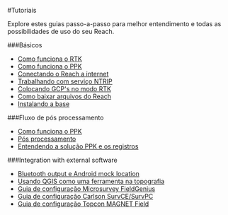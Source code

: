 #Tutoriais

Explore estes guias passo-a-passo para melhor entendimento e todas as possibilidades de uso do seu Reach.

###Básicos

* [Como funciona o RTK](common/tutorials/rtk-introduction.md)
* [Como funciona o PPK](common/tutorials/ppk-introduction.md)
* [Conectando o Reach a internet](common/tutorials/connecting-to-the-internet.md)
* [Trabalhando com serviço NTRIP](common/tutorials/ntrip-workflow.md)
* [Colocando GCP's no modo RTK](common/tutorials/placing-gcps.md)
* [Como baixar arquivos do Reach](common/tutorials/downloading-files.md)
* [Instalando a base](common/tutorials/placing-the-base.md)

###Fluxo de pós processamento

* [Como funciona o PPK](common/tutorials/ppk-introduction.md)
* [Pós processamento](common/tutorials/gps-post-processing.md)
* [Entendendo a solução PPK e os registros](common/tutorials/analyzing-logs.md)

###Integration with external software

* [Bluetooth output e Android mock location](common/tutorials/mock-location.md)
* [Usando QGIS como uma ferramenta na topografia](qgis-survey.md)
* [Guia de configuração Microsurvey FieldGenius](common/tutorials/fieldgenius.md)
* [Guia de configuração Carlson SurvCE/SurvPC](common/tutorials/survce.md)
* [Guia de configuração Topcon MAGNET Field](common/tutorials/magnetfield.md)
